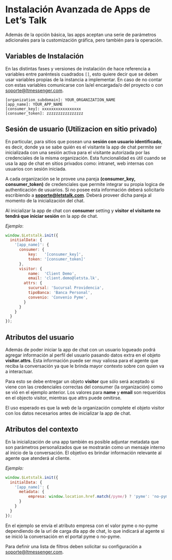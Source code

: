 # Instalación Avanzada de Apps de Let’s Talk

Además de la opción básica, las apps aceptan una serie de parámetros adicionales para la customización gráfica, pero también para la operación.

## Variables de Instalación
En las distintas fases y versiones de instalación de hace referencia a variables entre paréntesis cuadrados `[]`, esto quiere decir que se deben usar variables propias de la instancia a implementar. En caso de no contar con estas variables comunicarse con la/el encargada/o del proyecto o con soporte@ltmessenger.com.

```
[organization_subdomain]: YOUR_ORGANIZATION_NAME
[app_name]: YOUR_APP_NAME
[consumer_key]: xxxxxxxxxxxxxxxxx
[consumer_token]: zzzzzzzzzzzzzzzz
```

## Sesión de usuario (Utilizacion en sitio privado)

En particular, para sitios que posean una **sesión con usuario identificado**, es decir, donde ya se sabe quién es el visitante la app de chat permite ser inicializada con una sesión activa para el visitante autorizada por las credenciales de la misma organización. Esta funcionalidad es útil cuando se usa la app de chat en sitios privados como: intranet, web internas con usuarios con sesión iniciada.

A cada organización se le provee una pareja **(consumer_key, consumer_token)** de credenciales que permite integrar su propia logica de authenticación de usuarios. Si no posee esta información deberá solicitarlo escribiendo a **soporte@letstalk.com**.
Deberá proveer dicha pareja al momento de la inicialización del chat.

Al inicializar la app de chat con **consumer** setting y **visitor** **el visitante no tendrá que iniciar sesión** en la app de chat.

*Ejemplo*:

```javascript
window.$Letstalk.init({
  initialData: {
    '[app_name]': {
      consumer: {
    	  key:   '[consumer_key]',
    	  token: '[consumer_token]'
  	  },
      visitor: {
    	  name:  'Client Demo',
    	  email: 'client.demo@letsta.lk',
      	attrs: {
          sucursal: 'Sucursal Providencia',
          tipoBanca: 'Banca Personal',
          convenio: 'Convenio Pyme',
      	}
  	  }
    }
  }
});
```

## Atributos del usuario

Además de poder iniciar la app de chat con un usuario logueado podrá agregar información al perfil del usuario pasando datos extra en el objeto **visitor.attrs**. Esta información puede ser muy valiosa para el agente que reciba la conversación ya que le brinda mayor contexto sobre con quien va a interactuar.

Para esto se debe entregar un objeto **visitor** que sólo será aceptado si viene con las credenciales correctas del consumer (la organización) como se vió en el ejemplo anterior.
Los valores para **name** y **email** son requeridos en el objecto visitor, mientras que attrs puede omitirse.

El uso esperado es que la web de la organización complete el objeto visitor con los datos necesarios antes de inicializar la app de chat.

## Atributos del contexto

En la inicialización de una app también es posible adjuntar metadata que son parámetros personalizados que se mostrarán como un mensaje interno al inicio de la conversación. El objetivo es brindar información relevante al agente que atenderá al cliente.

*Ejemplo:*

```javascript
window.$Letstalk.init({
  initialData: {
    '[app_name]': {
      metadata: {
    	  empresa: window.location.href.match(/pyme/) ? 'pyme': 'no-pyme',
  	  }
    }
  }
});
```

En el ejemplo se envía el atributo empresa con el valor pyme o no-pyme dependiendo de la url de carga dla app de chat, lo que indicará al agente si se inició la conversación en el portal pyme o no-pyme.


Para definir una lista de filtros deben solicitar su configuración a soporte@ltmessenger.com.
